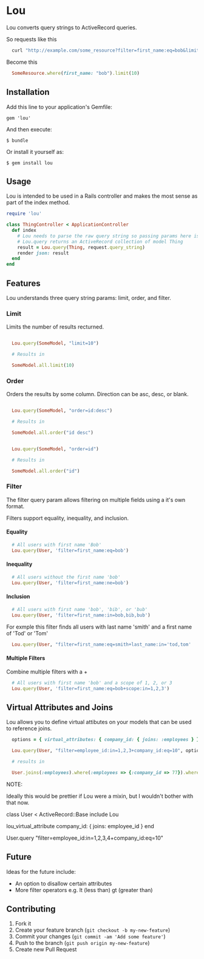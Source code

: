 # Lou

Lou converts query strings to ActiveRecord queries.

So requests like this

```bash
  curl "http://example.com/some_resource?filter=first_name:eq=bob&limit=10"
```

Become this

```ruby
  SomeResource.where(first_name: "bob").limit(10)
```

## Installation

Add this line to your application's Gemfile:

    gem 'lou'

And then execute:

    $ bundle

Or install it yourself as:

    $ gem install lou

## Usage

Lou is intended to be used in a Rails controller and makes the most sense as part of the index method.


```ruby
require 'lou'

class ThingController < ApplicationController
  def index
    # Lou needs to parse the raw query string so passing params here is not going to work
    # Lou.query returns an ActiveRecord collection of model Thing
    result = Lou.query(Thing, request.query_string)
    render json: result
  end
end
```

## Features

Lou understands three query string params: limit, order, and filter.

### Limit

Limits the number of results recturned.

```ruby

  Lou.query(SomeModel, "limit=10")

  # Results in

  SomeModel.all.limit(10)
```

### Order

Orders the results by some column. Direction can be asc, desc, or blank.

```ruby

  Lou.query(SomeModel, "order=id:desc")

  # Results in

  SomeModel.all.order("id desc")
```

```ruby

  Lou.query(SomeModel, "order=id")

  # Results in

  SomeModel.all.order("id")

```

### Filter

The filter query param allows filtering on multiple fields using a it's own format.

Filters support equality, inequality, and inclusion.

#### Equality

```ruby
  # All users with first name 'Bob'
  Lou.query(User, 'filter=first_name:eq=bob')
```

#### Inequality

```ruby
  # All users without the first name 'bob'
  Lou.query(User, 'filter=first_name:ne=bob')
```

#### Inclusion

```ruby
  # All users with first name 'bob', 'bib', or 'bub'
  Lou.query(User, 'filter=first_name:in=bob,bib,bub')
```

For exmple this filter finds all users with last name 'smith' and a first name of 'Tod' or 'Tom'

```ruby
  Lou.query(User, "filter=first_name:eq=smith+last_name:in='tod,tom'
```

#### Multiple Filters

Combine multiple filters with a +

```ruby
  # All users with first name 'bob' and a scope of 1, 2, or 3
  Lou.query(User, 'filter=first_name:eq=bob+scope:in=1,2,3')
```

## Virtual Attributes and Joins

Lou allows you to define virtual attibutes on your models that can be used to reference joins.


```ruby
  options = { virtual_attributes: { company_id: { joins: :employees } } }

  Lou.query(User, "filter=employee_id:in=1,2,3+company_id:eq=10", options)

  # results in

  User.joins(:employees).where(:employees => {:company_id => 77}).where(employee_id: [1,2,3])
```

NOTE:

Ideally this would be prettier if Lou were a mixin, but I wouldn't bother with that now.

class User < ActiveRecord::Base
  include Lou

  lou_virtual_attribute company_id: { joins: employee_id }
end

User.query "filter=employee_id:in=1,2,3,4+company_id:eq=10"

## Future

Ideas for the future include:

* An option to disallow certain attributes
* More filter operators e.g. lt (less than) gt (greater than)

## Contributing

1. Fork it
2. Create your feature branch (`git checkout -b my-new-feature`)
3. Commit your changes (`git commit -am 'Add some feature'`)
4. Push to the branch (`git push origin my-new-feature`)
5. Create new Pull Request
